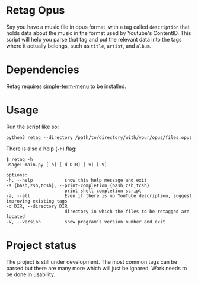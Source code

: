 # Retag Opus

Say you have a music file in opus format, with a tag called
`description` that holds data about the music in the format used by
Youtube's ContentID. This script will help you parse that tag and put
the relevant data into the tags where it actually belongs, such as
`title`, `artist`, and `album`.

# Dependencies

Retag requires
[simple-term-menu](https://github.com/IngoMeyer441/simple-term-menu) to
be installed.

# Usage

Run the script like so:

```
python3 retag --directory /path/to/directory/with/your/opus/files.opus
```

There is also a help (`-h`) flag:

```
$ retag -h
usage: main.py [-h] [-d DIR] [-v] [-V]

options:
-h, --help            show this help message and exit
-s {bash,zsh,tcsh}, --print-completion {bash,zsh,tcsh}
                      print shell completion script
-a, --all             Even if there is no YouTube description, suggest improving existing tags
-d DIR, --directory DIR
                      directory in which the files to be retagged are located
-V, --version         show program's version number and exit
```

# Project status

The project is still under development. The most common tags can be
parsed but there are many more which will just be ignored. Work needs to
be done in usability.
